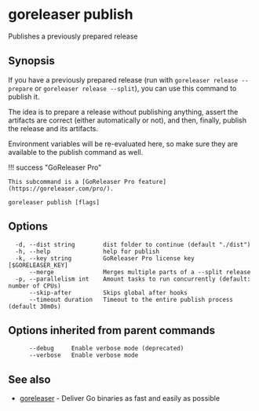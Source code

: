 # goreleaser publish

Publishes a previously prepared release

## Synopsis

If you have a previously prepared release (run with `goreleaser release --prepare` or `goreleaser release --split`), you can use this command to publish it.

The idea is to prepare a release without publishing anything, assert the
artifacts are correct (either automatically or not), and then, finally, publish
the release and its artifacts.

Environment variables will be re-evaluated here, so make sure they are
available to the publish command as well.

!!! success "GoReleaser Pro"

    This subcommand is a [GoReleaser Pro feature](https://goreleaser.com/pro/).

```
goreleaser publish [flags]
```

## Options

```
  -d, --dist string        dist folder to continue (default "./dist")
  -h, --help               help for publish
  -k, --key string         GoReleaser Pro license key [$GORELEASER_KEY]
      --merge              Merges multiple parts of a --split release
  -p, --parallelism int    Amount tasks to run concurrently (default: number of CPUs)
      --skip-after         Skips global after hooks
      --timeout duration   Timeout to the entire publish process (default 30m0s)
```

## Options inherited from parent commands

```
      --debug     Enable verbose mode (deprecated)
      --verbose   Enable verbose mode
```

## See also

- [goreleaser](/cmd/goreleaser/) - Deliver Go binaries as fast and easily as possible
